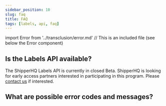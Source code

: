 ```yaml
---
sidebar_position: 10
slug: faq
title: FAQ
tags: [labels, api, faq]
---
```

import Error from '../transclusion/error.md' // This is an included file (see below the Error component)

## Is the Labels API available?

The ShipperHQ Labels API is currently in closed Beta. ShipperHQ is looking for early access partners interested in participating in this program.
Please [contact us](/contact) if interested.

## What are possible error codes and messages?
[//]: # (ERROR CODES LIST)
[//]: # (This is an imported file - Do not modify directly this section)
[//]: # (Look for the import statement at the top of the file to have the path of the included file)
<Error components={props.components} />
